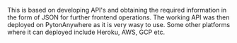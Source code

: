 This is based on developing API's and obtaining the required information in the form of JSON for further frontend operations. The working API was then deployed on PytonAnywhere as it is very wasy to use. Some other platforms where it can deployed include Heroku, AWS, GCP etc.
